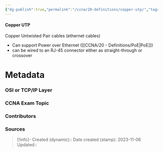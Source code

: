 ```yaml
---
{"dg-publish":true,"permalink":"/ccna/20-definitions/copper-utp/","tags":["defs_ccna"]}
---
```


#### Copper UTP
Copper Untwisted Pair cables (ethernet cables)
- Can support Power over Ethernet ([[CCNA/20 - Definitions/PoE\|PoE]])
- can be wired to an RJ-45 connector either as straight-through or crossover

# Metadata
### OSI or TCP/IP Layer

### CCNA Exam Topic

### Contributors

### Sources



> [!info]- Created (dynamic):: 
> Date created (stamp): 2023-11-06
> Updated:: 


